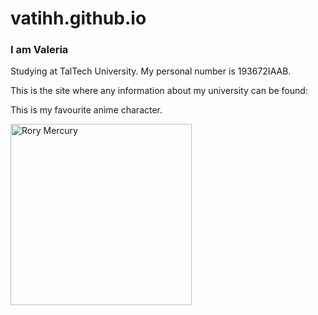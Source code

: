 # vatihh.github.io
<html>
<style>
body {
  background-image: url('i.pinimg.com/originals/10/5b/18/105b18b8db617d4c02aa417cadbdae57.jpg');
  background-repeat: no-repeat;
  background-attachment: fixed;  
  background-size: cover;
}
</style>
<body>
  
<h3>I am Valeria</h3>
<p>Studying at TalTech University. My personal number is 193672IAAB.</p>
<p>This is the site where any information about my university can be found:</p>
<a href="http://www.ttu.ee"></a>

<p>This is my favourite anime character.</p>
<img src="https://vignette.wikia.nocookie.net/gate-thus-the-jsdf-fought-there/images/f/fe/Rory.jpg/revision/latest?cb=20180112033407" alt="Rory Mercury" width="290" height="290">
